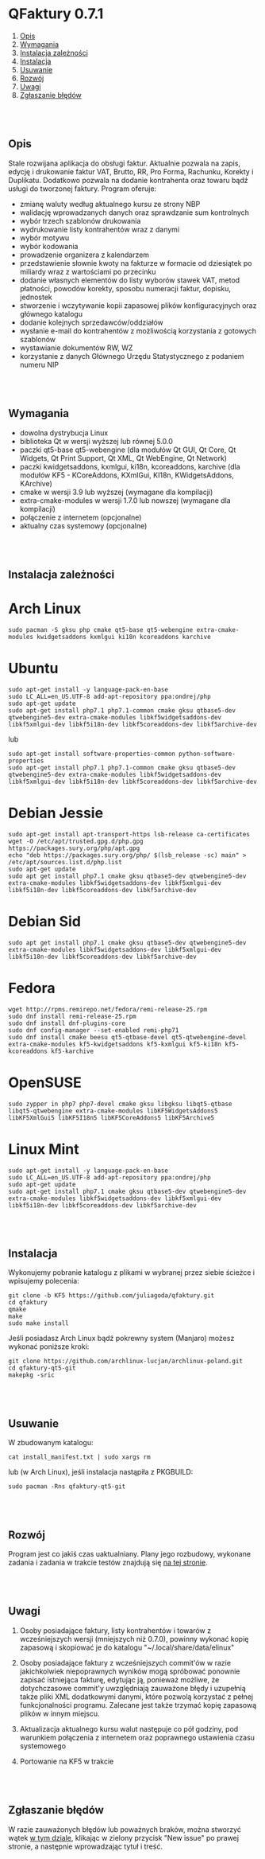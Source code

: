 # QFaktury 0.7.1


1. [Opis](#opis)  
2. [Wymagania](#wymagania)  
3. [Instalacja zależności](#instalacja-zależności)  
4. [Instalacja](#instalacja)  
5. [Usuwanie](#usuwanie)  
6. [Rozwój](#rozwój)  
7. [Uwagi](#uwagi)  
8. [Zgłaszanie błędów](#zgłaszanie-błędów)  

<br/>
<br/>

## Opis

Stale rozwijana aplikacja do obsługi faktur. Aktualnie pozwala na zapis, edycję i drukowanie faktur VAT, Brutto, RR, Pro Forma, Rachunku, Korekty i Duplikatu. Dodatkowo pozwala na dodanie kontrahenta oraz towaru bądź usługi do tworzonej faktury. Program oferuje:

- zmianę waluty według aktualnego kursu ze strony NBP
- walidację wprowadzanych danych oraz sprawdzanie sum kontrolnych
- wybór trzech szablonów drukowania
- wydrukowanie listy kontrahentów wraz z danymi
- wybór motywu
- wybór kodowania
- prowadzenie organizera z kalendarzem
- przedstawienie słownie kwoty na fakturze w formacie od dziesiątek po miliardy wraz z wartościami po przecinku
- dodanie własnych elementów do listy wyborów stawek VAT, metod płatności, powodów korekty, sposobu numeracji faktur, dopisku, jednostek
- stworzenie i wczytywanie kopii zapasowej plików konfiguracyjnych oraz głównego katalogu
- dodanie kolejnych sprzedawców/oddziałów
- wysłanie e-mail do kontrahentów z możliwością korzystania z gotowych szablonów
- wystawianie dokumentów RW, WZ
- korzystanie z danych Głównego Urzędu Statystycznego z podaniem numeru NIP


<br/>
<br/>


## Wymagania

- dowolna dystrybucja Linux
- biblioteka Qt w wersji wyższej lub równej 5.0.0
- paczki qt5-base qt5-webengine (dla modułów Qt GUI, Qt Core, Qt Widgets, Qt Print Support, Qt XML, Qt WebEngine, Qt Network)
- paczki kwidgetsaddons, kxmlgui, ki18n, kcoreaddons, karchive (dla modułów KF5 - KCoreAddons, KXmlGui, KI18n, KWidgetsAddons, KArchive)
- cmake w wersji 3.9 lub wyższej (wymagane dla kompilacji)
- extra-cmake-modules w wersji 1.7.0 lub nowszej (wymagane dla kompilacji)
- połączenie z internetem (opcjonalne)
- aktualny czas systemowy (opcjonalne)

<br/>
<br/>


## Instalacja zależności

# Arch Linux

```
sudo pacman -S gksu php cmake qt5-base qt5-webengine extra-cmake-modules kwidgetsaddons kxmlgui ki18n kcoreaddons karchive
```

# Ubuntu

```
sudo apt-get install -y language-pack-en-base
sudo LC_ALL=en_US.UTF-8 add-apt-repository ppa:ondrej/php
sudo apt-get update
sudo apt-get install php7.1 php7.1-common cmake gksu qtbase5-dev qtwebengine5-dev extra-cmake-modules libkf5widgetsaddons-dev libkf5xmlgui-dev libkf5i18n-dev libkf5coreaddons-dev libkf5archive-dev
```

lub 

```
sudo apt-get install software-properties-common python-software-properties
sudo apt-get install php7.1 php7.1-common cmake gksu qtbase5-dev qtwebengine5-dev extra-cmake-modules libkf5widgetsaddons-dev libkf5xmlgui-dev libkf5i18n-dev libkf5coreaddons-dev libkf5archive-dev
```

# Debian Jessie

```
sudo apt-get install apt-transport-https lsb-release ca-certificates
wget -O /etc/apt/trusted.gpg.d/php.gpg https://packages.sury.org/php/apt.gpg
echo "deb https://packages.sury.org/php/ $(lsb_release -sc) main" > /etc/apt/sources.list.d/php.list
sudo apt-get update
sudo apt get install php7.1 cmake gksu qtbase5-dev qtwebengine5-dev extra-cmake-modules libkf5widgetsaddons-dev libkf5xmlgui-dev libkf5i18n-dev libkf5coreaddons-dev libkf5archive-dev
```

# Debian Sid

```
sudo apt get install php7.1 cmake gksu qtbase5-dev qtwebengine5-dev extra-cmake-modules libkf5widgetsaddons-dev libkf5xmlgui-dev libkf5i18n-dev libkf5coreaddons-dev libkf5archive-dev
```

# Fedora

```
wget http://rpms.remirepo.net/fedora/remi-release-25.rpm
sudo dnf install remi-release-25.rpm
sudo dnf install dnf-plugins-core
sudo dnf config-manager --set-enabled remi-php71
sudo dnf install cmake beesu qt5-qtbase-devel qt5-qtwebengine-devel extra-cmake-modules kf5-kwidgetsaddons kf5-kxmlgui kf5-ki18n kf5-kcoreaddons kf5-karchive
```

# OpenSUSE

```
sudo zypper in php7 php7-devel cmake gksu libgksu libqt5-qtbase libqt5-qtwebengine extra-cmake-modules libKF5WidgetsAddons5 libKF5XmlGui5 libKF5I18n5 libKF5CoreAddons5 libKF5Archive5
```

# Linux Mint

```
sudo apt-get install -y language-pack-en-base
sudo LC_ALL=en_US.UTF-8 add-apt-repository ppa:ondrej/php
sudo apt-get update
sudo apt-get install php7.1 cmake gksu qtbase5-dev qtwebengine5-dev extra-cmake-modules libkf5widgetsaddons-dev libkf5xmlgui-dev libkf5i18n-dev libkf5coreaddons-dev libkf5archive-dev
```

<br/>
<br/>


## Instalacja

Wykonujemy pobranie katalogu z plikami w wybranej przez siebie ścieżce i wpisujemy polecenia:

```
git clone -b KF5 https://github.com/juliagoda/qfaktury.git
cd qfaktury
qmake
make
sudo make install
```

Jeśli posiadasz Arch Linux bądź pokrewny system (Manjaro) możesz wykonać poniższe kroki:

```
git clone https://github.com/archlinux-lucjan/archlinux-poland.git
cd qfaktury-qt5-git
makepkg -sric
```

<br/>
<br/>

## Usuwanie

W zbudowanym katalogu:

`cat install_manifest.txt | sudo xargs rm`

lub (w Arch Linux), jeśli instalacja nastąpiła z PKGBUILD:

`sudo pacman -Rns qfaktury-qt5-git`

<br/>
<br/>


## Rozwój

Program jest co jakiś czas uaktualniany. Plany jego rozbudowy, wykonane zadania i zadania w trakcie testów znajdują się [na tej stronie](https://github.com/juliagoda/qfaktury/projects/1).


<br/>
<br/>


## Uwagi

1. Osoby posiadające faktury, listy kontrahentów i towarów z wcześniejszych wersji (mniejszych niż 0.7.0), powinny wykonać kopię zapasową i skopiować je do katalogu "~/.local/share/data/elinux"

2. Osoby posiadające faktury z wcześniejszych commit'ów w razie jakichkolwiek niepoprawnych wyników mogą spróbować ponownie zapisać istniejąca fakturę, edytując ją, ponieważ możliwe, że dotychczasowe commit'y uwzględniają zauważone błędy i uzupełnią także pliki XML dodatkowymi danymi, które pozwolą korzystać z pełnej funkcjonalności programu. Zalecane jest także trzymać kopię zapasową plików w innym miejscu.

3. Aktualizacja aktualnego kursu walut następuje co pół godziny, pod warunkiem połączenia z internetem oraz poprawnego ustawienia czasu systemowego

4. Portowanie na KF5 w trakcie


<br/>
<br/>

## Zgłaszanie błędów

W razie zauważonych błędów lub poważnych braków, można stworzyć wątek [w tym dziale](https://github.com/juliagoda/qfaktury/issues), klikając w zielony przycisk "New issue" po prawej stronie, a następnie wprowadzając tytuł i treść.

